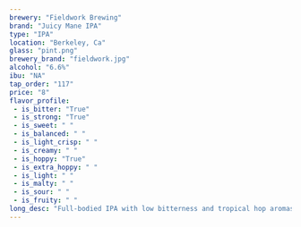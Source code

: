 ```yaml
---
brewery: "Fieldwork Brewing"
brand: "Juicy Mane IPA"
type: "IPA"
location: "Berkeley, Ca"
glass: "pint.png"
brewery_brand: "fieldwork.jpg"
alcohol: "6.6%"
ibu: "NA"
tap_order: "117"
price: "8"
flavor_profile:
 - is_bitter: "True"
 - is_strong: "True"
 - is_sweet: " "
 - is_balanced: " "
 - is_light_crisp: " "
 - is_creamy: " "
 - is_hoppy: "True"
 - is_extra_hoppy: " "
 - is_light: " "
 - is_malty: " "
 - is_sour: " "
 - is_fruity: " " 
long_desc: "Full-bodied IPA with low bitterness and tropical hop aromas of papaya, white wine grape, and gooseberries"
---
```

